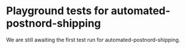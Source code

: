 # Playground tests for automated-postnord-shipping
We are still awaiting the first test run for automated-postnord-shipping.
